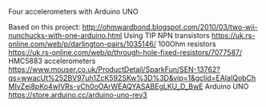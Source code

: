 Four accelerometers with Arduino UNO

Based on this project:
http://ohmwardbond.blogspot.com/2010/03/two-wii-nunchucks-with-one-arduino.html
Using TIP NPN transistors
https://uk.rs-online.com/web/p/darlington-pairs/1035146/
100Ohm resistors
https://uk.rs-online.com/web/p/through-hole-fixed-resistors/7077587/
HMC5883 accelerometers
https://www.mouser.co.uk/ProductDetail/SparkFun/SEN-13762?qs=wwacUt%252BV97uh1ZcK592SKw%3D%3D&vip=1&gclid=EAIaIQobChMIvZei8pKo4wIVRs-yCh0oOArWEAQYASABEgLKU_D_BwE
Arduino UNO
https://store.arduino.cc/arduino-uno-rev3
